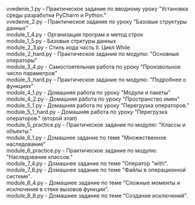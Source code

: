 vvedenie_1.py     - Практическое задание по вводному уроку "Установка среды разработки PyCharm и Python."<br />
vvedenie_2.py     - Практическое задание по уроку "Базовые структуры данных" <br />
module_1_4.py     - Организация програм и метод строк <br />
module_1_5.py     - Базовые стрктуры данных <br />
module_2_3.py     - Стиль кода часть II. Цикл While <br />
module_2_hard.py  - Практическое задание по модулю: "Основные операторы" <br />
module_3_4.py - Самостоятельная работа по уроку "Произвольное число параметров" <br />
module_3_hard.py - Практическое задание по модулю: "Подробнее о функциях" <br />
module_4_1.py - Домашняя работа по уроку "Модули и пакеты" <br />
module_4_2.py - Домашняя работа по уроку "Пространство имен" <br />
module_5_1.py - Домашняя работа по уроку "Перегрузка операторов." <br />
module_5_1_hard.py - Домашняя работа по уроку "Перегрузка операторов." (второй этап) <br />
module_5_practice.py - Практическое задание по модулю: "Классы и объекты." <br />
module_6_1.py - Домашнее задание по теме "Множественное наследование" <br />
module_6_practice.py - Практическое задание по модулю: "Наследование классов." <br />
module_7_4.py - Домашнее задание по теме "Оператор "with". <br />
module_7_8.py - Домашнее задание по теме "Файлы в операционной системе". <br />
module_8_4.py - Домашнее задание по теме "Сложные моменты и исключения в стеке вызовов функции". <br />
module_8_8.py - Домашнее задание по теме "Создание исключений". <br />

